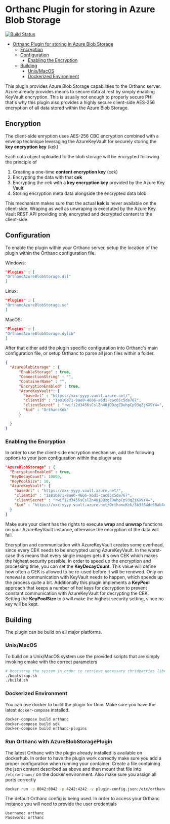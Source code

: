 # Orthanc Plugin for storing in Azure Blob Storage
[![Build Status](https://travis-ci.org/mschmieder/orthanc-azure-blob-storage-plugin.svg?branch=master)](https://travis-ci.org/mschmieder/orthanc-azure-blob-storage-plugin)

<!-- TOC -->

- [Orthanc Plugin for storing in Azure Blob Storage](#orthanc-plugin-for-storing-in-azure-blob-storage)
  - [Encryption](#encryption)
  - [Configuration](#configuration)
    - [Enabling the Encryption](#enabling-the-encryption)
  - [Building](#building)
    - [Unix/MacOS](#unix-macos)
    - [Dockerized Environment](#dockerized-environment)

<!-- /TOC -->

This plugin provides Azure Blob Storage capabilities to the Orthanc server. Azure already provides means to secure data at rest by simply enabling KeyVault encryption. This is usually not enough to properly secure PHI that's why this plugin also provides a highly secure client-side AES-256 encryption of all data stored within the Azure Blob Storage.

## Encryption

The client-side enryption uses AES-256 CBC encryption combined with a envelop technique leveraging the AzureKeyVault for securely storing the **key encryption key** (kek)

Each data object uploaded to the blob storage will be encrypted following the principle of

  1. Creating a one-time **content encryption key** (cek)
  2. Encrypting the data with that **cek** 
  3. Encrypting the cek with a **key encryption key** provided by the Azure Key Vault
  4. Storing encryption meta data alongside the encrypted data blob

This mechanism makes sure that the actual **kek** is never available on the client-side. Wraping as well as unwraping is exectuted by the Azure Key Vault REST API providing only encrypted and decrypted content to the client-side.

## Configuration
To enable the plugin within your Orthanc server, setup the location of the plugin within the Orthanc configuration file.

Windows:
```json
"Plugins" : [
"OrthancAzureBlobStorage.dll"
]
```

Linux:
```json
"Plugins" : [
"OrthancAzureBlobStorage.so"
]
```

MacOS:
```json
"Plugins" : [
"OrthancAzureBlobStorage.dylib"
]
```

After that either add the plugin specific configuration into Orthanc's main configuration file, or setup Orthanc to parse all json files within a folder.

```json
{
  "AzureBlobStorage" : {
      "EnableStorage" : true,
      "ConnectionString" : "",
      "ContainerName" : "",
      "EncryptionEnabled" : true,
      "AzureKeyVault": {
        "baseUrl" : "https://xxx-yyyy.vault.azure.net/",
        "clientId" : "1a816e71-9ae0-4666-a6d1-cac05c5de767",
        "clientSecret" : "rwifi2d3456sCslZn40jDDzgZDuhpCp93qZjKX9Y4=",
        "kid" : "OrthancKek"
      }

  }
}
```

### Enabling the Encryption

In order to use the client-side encryption mechanism, add the following options to your json configuration within the plugin area

```json
"AzureBlobStorage" : {
  "EncryptionEnabled" : true,
  "KeyDecayCount": 10000,
  "KeyPoolSize": 10,
  "AzureKeyVault": {
    "baseUrl" : "https://xxx-yyyy.vault.azure.net/",
    "clientId" : "1a816e71-9ae0-4666-a6d1-cac05c5de767",
    "clientSecret" : "rwifi2d3456sCslZn40jDDzgZDuhpCp93qZjKX9Y4=",
    "kid" : "https://xxx-yyyy.vault.azure.net/OrthancKek/3b3f64de68ab4c43abcd42085786b6dd"
  }
}
```
Make sure your client has the rights to execute **wrap** and **unwrap** functions on your AzureKeyVault instance, otherwise the encryption of the data will fail.

Encryption and communication with AzureKeyVault creates some overhead, since every CEK needs to be encrypted using AzureKeyVault. In the worst-case this means that every single images gets it's own CEK which makes the highest security possible. In order to speed up the encryption and processing time, you can set the **KeyDecayCount**. This value will define how often a CEK is allowed to be re-used before it will be renewed. Only on renewal a communication with KeyVault needs to happen, which speeds up the process quite a bit. Additionally this plugin implements a **KeyPool** approach that keeps a number of _hot_ keys for decryption to prevent constant communication with AzureKeyVault for decrypting the CEK. Setting the **KeyPoolSize** to `0` will make the highest security setting, since no key will be kept.

## Building
The plugin can be build on all major platforms.

### Unix/MacOS
To build on a Unix/MacOS system use the provided scripts that are simply invoking cmake with the correct parameters

```bash
# bootstrap the system in order to retrieve necessary thridparties libraries as well as the orthanc sources
./bootstrap.sh
./build.sh
```

### Dockerized Environment
You can use docker to build the plugin for Unix. Make sure you have the latest `docker-compose` installed.

```bash
docker-compose build orthanc
docker-compose build sdk
docker-compose build orthanc-plugins
```

### Run Orthanc with AzureBlobStoragePlugin
The latest Orthanc with the plugin already installed is available on dockerhub. In order to have the plugin work correctly make sure you add a proper configuration when running your container.
Create a file containing the json content described as above and then mount that file into `/etc/orthanc/` on the docker environment. Also make sure you assign all ports correctly

```bash
docker run -p 8042:8042 -p 4242:4242 -v plugin-config.json:/etc/orthanc/plugin-config.json mschmieder/orthanc-plugins:latest
```

The default Orthanc config is being used. In order to access your Orthanc instance you will need to provide the user credentials

````
Username: orthanc
Password: orthanc
````

